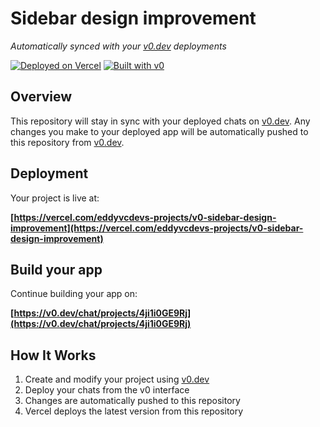 # Sidebar design improvement

*Automatically synced with your [v0.dev](https://v0.dev) deployments*

[![Deployed on Vercel](https://img.shields.io/badge/Deployed%20on-Vercel-black?style=for-the-badge&logo=vercel)](https://vercel.com/eddyvcdevs-projects/v0-sidebar-design-improvement)
[![Built with v0](https://img.shields.io/badge/Built%20with-v0.dev-black?style=for-the-badge)](https://v0.dev/chat/projects/4ji1i0GE9Rj)

## Overview

This repository will stay in sync with your deployed chats on [v0.dev](https://v0.dev).
Any changes you make to your deployed app will be automatically pushed to this repository from [v0.dev](https://v0.dev).

## Deployment

Your project is live at:

**[https://vercel.com/eddyvcdevs-projects/v0-sidebar-design-improvement](https://vercel.com/eddyvcdevs-projects/v0-sidebar-design-improvement)**

## Build your app

Continue building your app on:

**[https://v0.dev/chat/projects/4ji1i0GE9Rj](https://v0.dev/chat/projects/4ji1i0GE9Rj)**

## How It Works

1. Create and modify your project using [v0.dev](https://v0.dev)
2. Deploy your chats from the v0 interface
3. Changes are automatically pushed to this repository
4. Vercel deploys the latest version from this repository